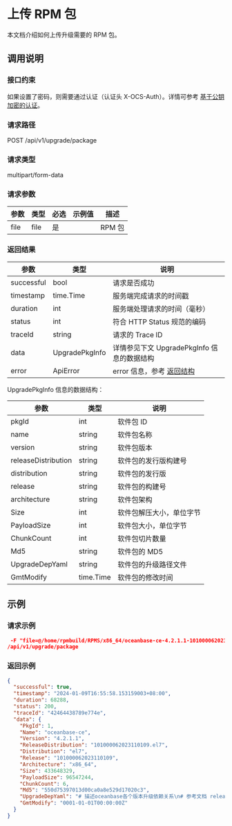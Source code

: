 # 上传 RPM 包

本文档介绍如何上传升级需要的 RPM 包。

## 调用说明

### 接口约束

如果设置了密码，则需要通过认证（认证头 X-OCS-Auth）。详情可参考 [基于公钥加密的认证](200.public-key-encryption-authentication.md)。

### 请求路径

POST /api/v1/upgrade/package

### 请求类型

multipart/form-data

### 请求参数

| 参数 | 类型 | 必选 | 示例值 | 描述 |
| --- | --- | --- | --- | --- |
| file | file | 是 | | RPM 包 |

### 返回结果

| 参数 | 类型 | 说明 |
| --- | --- | --- |
| successful | bool | 请求是否成功 |
| timestamp | time.Time | 服务端完成请求的时间戳 |
| duration | int | 服务端处理请求的时间（毫秒） |
| status | int | 符合 HTTP Status 规范的编码 |
| traceId | string | 请求的 Trace ID |
| data | UpgradePkgInfo | 详情参见下文 UpgradePkgInfo 信息的数据结构 |
| error | ApiError | error 信息，参考 [返回结构](100.api-call-intro.md) |

UpgradePkgInfo 信息的数据结构：

| 参数 | 类型 | 说明 |
| --- | --- | --- |
| pkgId | int | 软件包 ID |
| name | string | 软件包名称 |
| version | string | 软件包版本 |
| releaseDistribution | string | 软件包的发行版构建号 |
| distribution | string | 软件包的发行版 |
| release | string | 软件包的构建号 |
| architecture | string | 软件包架构 |
| Size | int | 软件包解压大小，单位字节 |
| PayloadSize | int | 软件包大小，单位字节 |
| ChunkCount | int | 软件包切片数量 |
| Md5 | string | 软件包的 MD5 |
| UpgradeDepYaml | string | 软件包的升级路径文件 |
| GmtModify | time.Time | 软件包的修改时间 |

## 示例

### 请求示例

```json
 -F "file=@/home/rpmbuild/RPMS/x86_64/oceanbase-ce-4.2.1.1-101000062023110109.el7.x86_64.rpm"
/api/v1/upgrade/package
```

### 返回示例

```json
{
  "successful": true,
  "timestamp": "2024-01-09T16:55:58.153159003+08:00",
  "duration": 68288,
  "status": 200,
  "traceId": "42464438789e774e",
  "data": {
    "PkgId": 1,
    "Name": "oceanbase-ce",
    "Version": "4.2.1.1",
    "ReleaseDistribution": "101000062023110109.el7",
    "Distribution": "el7",
    "Release": "101000062023110109",
    "Architecture": "x86_64",
    "Size": 433648329,
    "PayloadSize": 96547244,
    "ChunkCount": 6,
    "Md5": "550d75397013d00ca0a8e529d17020c3",
    "UpgradeDepYaml": "# 描述oceanbase各个版本升级依赖关系\n# 参考文档 release/ptw5y7\n\n# 对于每一个正式发布的ob版本，在下面的yaml文档中添加一项，包括如下属性：\n#  * version: 待升级的版本，或者升级过程中经过的版本；一般用A.B.C的版本号，如果是A.B.C-D的形式，表示build号必须大于等于D\n#  * can_be_upgraded_to: 表示该版本经过OB QA兼容性测试，可以*直接*升级到的ob版本号，是一个列表可以包括多个版本\n#  * deprecated: 缺省为False。如果为True，表示这个版本已经废除。可以作\n#     为升级的起点，可以作为升级过度版本，但是不能作为升级目标版本。\n#  * require_from_binary: 缺省为False。如果为True，表示升级过程中如果作为中间版本，除了运行upgrade脚本，还需要把observer也升级到该版本\n#\n\n# OCP的OB升级模块会读取本文件，给定升级的起始版本和目标版本，自动在满\n# 足上述约束的情况下寻找一个升级的最短路径。基本算法是：\n# 基于如下描述构建一个图，每个版本一个结点，can_be_upgraded_to关系定义\n# 一条边，寻找起始版本和升级目标两个版本之间的最短路径。除了起始点，其\n# 他节点不能是deprecated。如果有A.B.C和A.B.C-D两种节点匹配，优先选择后\n# 者。\n#\n\n- version: 4.0.0.0\n  can_be_upgraded_to:\n      - 4.1.0.0\n\n# 4.1.0.x is barrier\n- version: 4.1.0.0-100000192023032010   # 4.1 BETA版本 不能作为目标版本\n  can_be_upgraded_to:\n    - 4.1.0.0\n  deprecated: True\n\n- version: 4.1.0.0\n  can_be_upgraded_to:\n      - 4.1.0.1\n\n- version: 4.1.0.1\n  can_be_upgraded_to:\n      - 4.1.0.2\n\n- version: 4.1.0.2\n  can_be_upgraded_to:\n      - 4.2.0.0\n  require_from_binary:\n    value: True\n    when_come_from: [4.0.0.0, 4.1.0.0-100000192023032010]\n\n- version: 4.2.0.0-100000152023080109   # 4.2 RC2版本 不能作为目标版本\n  can_be_upgraded_to:\n    - 4.2.0.0\n  deprecated: True\n\n- version: 4.2.0.0-100010022023081817   # 4.2 RC2 hotfix版本 不能作为目标版本\n  can_be_upgraded_to:\n    - 4.2.0.0\n  deprecated: True\n\n- version: 4.2.0.0\n  can_be_upgraded_to:\n      - 4.2.1.0\n\n# 4.2.1.x is barrier\n- version: 4.2.1.0\n  can_be_upgraded_to:\n      - 4.2.1.1\n\n- version: 4.2.1.1\n  can_be_upgraded_to:\n      - 4.3.0.0\n  require_from_binary:\n    value: True\n    when_come_from: [4.1.0.0, 4.1.0.1, 4.1.0.2, 4.2.0.0]\n",
    "GmtModify": "0001-01-01T00:00:00Z"
  }
}
```

